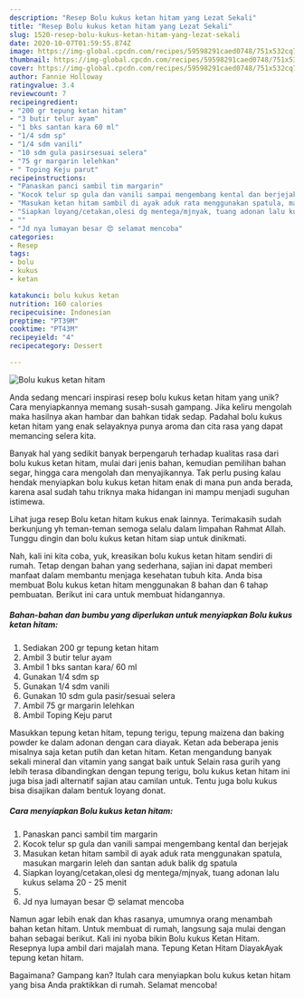 ```yaml
---
description: "Resep Bolu kukus ketan hitam yang Lezat Sekali"
title: "Resep Bolu kukus ketan hitam yang Lezat Sekali"
slug: 1520-resep-bolu-kukus-ketan-hitam-yang-lezat-sekali
date: 2020-10-07T01:59:55.874Z
image: https://img-global.cpcdn.com/recipes/59598291caed0748/751x532cq70/bolu-kukus-ketan-hitam-foto-resep-utama.jpg
thumbnail: https://img-global.cpcdn.com/recipes/59598291caed0748/751x532cq70/bolu-kukus-ketan-hitam-foto-resep-utama.jpg
cover: https://img-global.cpcdn.com/recipes/59598291caed0748/751x532cq70/bolu-kukus-ketan-hitam-foto-resep-utama.jpg
author: Fannie Holloway
ratingvalue: 3.4
reviewcount: 7
recipeingredient:
- "200 gr tepung ketan hitam"
- "3 butir telur ayam"
- "1 bks santan kara 60 ml"
- "1/4 sdm sp"
- "1/4 sdm vanili"
- "10 sdm gula pasirsesuai selera"
- "75 gr margarin lelehkan"
- " Toping Keju parut"
recipeinstructions:
- "Panaskan panci sambil tim margarin"
- "Kocok telur sp gula dan vanili sampai mengembang kental dan berjejak"
- "Masukan ketan hitam sambil di ayak aduk rata menggunakan spatula, masukan margarin leleh dan santan aduk balik dg spatula"
- "Siapkan loyang/cetakan,olesi dg mentega/mjnyak, tuang adonan lalu kukus selama 20 - 25 menit"
- ""
- "Jd nya lumayan besar 😍 selamat mencoba"
categories:
- Resep
tags:
- bolu
- kukus
- ketan

katakunci: bolu kukus ketan 
nutrition: 160 calories
recipecuisine: Indonesian
preptime: "PT39M"
cooktime: "PT43M"
recipeyield: "4"
recipecategory: Dessert

---
```



![Bolu kukus ketan hitam](https://img-global.cpcdn.com/recipes/59598291caed0748/751x532cq70/bolu-kukus-ketan-hitam-foto-resep-utama.jpg)

Anda sedang mencari inspirasi resep bolu kukus ketan hitam yang unik? Cara menyiapkannya memang susah-susah gampang. Jika keliru mengolah maka hasilnya akan hambar dan bahkan tidak sedap. Padahal bolu kukus ketan hitam yang enak selayaknya punya aroma dan cita rasa yang dapat memancing selera kita.

Banyak hal yang sedikit banyak berpengaruh terhadap kualitas rasa dari bolu kukus ketan hitam, mulai dari jenis bahan, kemudian pemilihan bahan segar, hingga cara mengolah dan menyajikannya. Tak perlu pusing kalau hendak menyiapkan bolu kukus ketan hitam enak di mana pun anda berada, karena asal sudah tahu triknya maka hidangan ini mampu menjadi suguhan istimewa.

Lihat juga resep Bolu ketan hitam kukus enak lainnya. Terimakasih sudah berkunjung yh teman-teman semoga selalu dalam limpahan Rahmat Allah. Tunggu dingin dan bolu kukus ketan hitam siap untuk dinikmati.


Nah, kali ini kita coba, yuk, kreasikan bolu kukus ketan hitam sendiri di rumah. Tetap dengan bahan yang sederhana, sajian ini dapat memberi manfaat dalam membantu menjaga kesehatan tubuh kita. Anda bisa membuat Bolu kukus ketan hitam menggunakan 8 bahan dan 6 tahap pembuatan. Berikut ini cara untuk membuat hidangannya.

<!--inarticleads1-->

##### Bahan-bahan dan bumbu yang diperlukan untuk menyiapkan Bolu kukus ketan hitam:

1. Sediakan 200 gr tepung ketan hitam
1. Ambil 3 butir telur ayam
1. Ambil 1 bks santan kara/ 60 ml
1. Gunakan 1/4 sdm sp
1. Gunakan 1/4 sdm vanili
1. Gunakan 10 sdm gula pasir/sesuai selera
1. Ambil 75 gr margarin lelehkan
1. Ambil  Toping Keju parut


Masukkan tepung ketan hitam, tepung terigu, tepung maizena dan baking powder ke dalam adonan dengan cara diayak. Ketan ada beberapa jenis misalnya saja ketan putih dan ketan hitam. Ketan mengandung banyak sekali mineral dan vitamin yang sangat baik untuk Selain rasa gurih yang lebih terasa dibandingkan dengan tepung terigu, bolu kukus ketan hitam ini juga bisa jadi alternatif sajian atau camilan untuk. Tentu juga bolu kukus bisa disajikan dalam bentuk loyang donat. 

<!--inarticleads2-->

##### Cara menyiapkan Bolu kukus ketan hitam:

1. Panaskan panci sambil tim margarin
1. Kocok telur sp gula dan vanili sampai mengembang kental dan berjejak
1. Masukan ketan hitam sambil di ayak aduk rata menggunakan spatula, masukan margarin leleh dan santan aduk balik dg spatula
1. Siapkan loyang/cetakan,olesi dg mentega/mjnyak, tuang adonan lalu kukus selama 20 - 25 menit
1. 
1. Jd nya lumayan besar 😍 selamat mencoba


Namun agar lebih enak dan khas rasanya, umumnya orang menambah bahan ketan hitam. Untuk membuat di rumah, langsung saja mulai dengan bahan sebagai berikut. Kali ini nyoba bikin Bolu kukus Ketan Hitam. Resepnya lupa ambil dari majalah mana. Tepung Ketan Hitam DiayakAyak tepung ketan hitam. 

Bagaimana? Gampang kan? Itulah cara menyiapkan bolu kukus ketan hitam yang bisa Anda praktikkan di rumah. Selamat mencoba!
